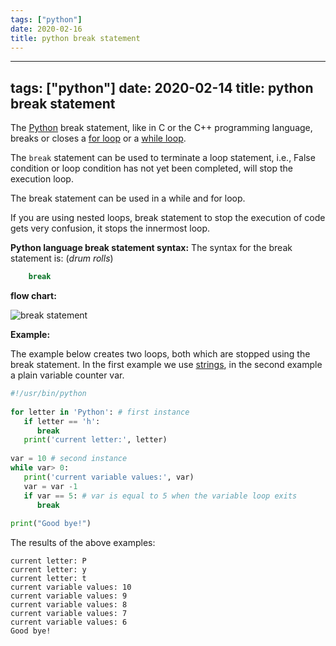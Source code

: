```yaml
---
tags: ["python"]
date: 2020-02-16
title: python break statement
---
```

---
tags: ["python"]
date: 2020-02-14
title: python break statement
---
The [Python](https://python.org) break statement, like in C or the C++ programming language, breaks or closes a [for loop](https://pythonprogramminglanguage.com/for-loops/) or a [while loop](https://pythonprogramminglanguage.com/while-loop/).

The `break` statement can be used to terminate a loop statement, i.e., False condition or loop condition has not yet been completed, will stop the execution loop.

The break statement can be used in a while and for loop.

If you are using nested loops, break statement to stop the execution of code gets very confusion, it stops the innermost loop.

**Python language break statement syntax:**
The syntax for the break statement is: (*drum rolls*)
```python   
    break
```
**flow chart:**

![break statement](https://dev-to-uploads.s3.amazonaws.com/i/jrq6oij9bpc383annjgl.jpg)

**Example:**

The example below creates two loops, both which are stopped using the break statement. In the first example we use [strings](https://pythonbasics.org/strings/), in the second example a plain variable counter var.

```python
#!/usr/bin/python
 
for letter in 'Python': # first instance
   if letter == 'h':
      break
   print('current letter:', letter)
  
var = 10 # second instance
while var> 0:
   print('current variable values:', var)
   var = var -1
   if var == 5: # var is equal to 5 when the variable loop exits
      break
 
print("Good bye!")
```
The results of the above examples:
```    
current letter: P
current letter: y
current letter: t
current variable values: 10
current variable values: 9
current variable values: 8
current variable values: 7
current variable values: 6
Good bye!
```
